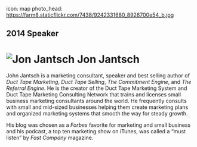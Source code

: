 icon: map
photo_head: https://farm8.staticflickr.com/7438/9242331680_8926700e54_b.jpg

## 2014 Speaker

# ![Jon Jantsch](http://imgs.wds.fm/jon-jantsch-round.png) Jon Jantsch

<div class="zig-zags_blue"></div>

John Jantsch is a marketing consultant, speaker and best selling author of *Duct Tape Marketing*, *Duct Tape Selling*, *The Commitment Engine*, and *The Referral Engine*. He is the creator of the Duct Tape Marketing System and Duct Tape Marketing Consulting Network that trains and licenses small business marketing consultants around the world. He frequently consults with small and mid-sized businesses helping them create marketing plans and organized marketing systems that smooth the way for steady growth.

His blog was chosen as a *Forbes* favorite for marketing and small business and his podcast, a top ten marketing show on iTunes, was called a “must listen” by *Fast Company* magazine. 
